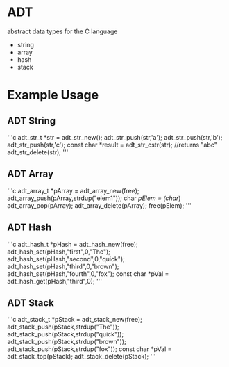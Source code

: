 # ADT


abstract data types for the C language

* string
* array
* hash
* stack

# Example Usage

## ADT String
'''c
adt_str_t *str = adt_str_new();
adt_str_push(str,'a');
adt_str_push(str,'b');
adt_str_push(str,'c');
const char *result = adt_str_cstr(str); //returns "abc"
adt_str_delete(str);
'''

## ADT Array
'''c
adt_array_t *pArray = adt_array_new(free);
adt_array_push(pArray,strdup("elem1"));
char *pElem = (char*) adt_array_pop(pArray);
adt_array_delete(pArray);
free(pElem);
'''

## ADT Hash
'''c
adt_hash_t *pHash = adt_hash_new(free);
adt_hash_set(pHash,"first",0,"The");
adt_hash_set(pHash,"second",0,"quick");
adt_hash_set(pHash,"third",0,"brown");
adt_hash_set(pHash,"fourth",0,"fox");
const char *pVal = adt_hash_get(pHash,"third",0);
'''

## ADT Stack
'''c
adt_stack_t *pStack = adt_stack_new(free);
adt_stack_push(pStack,strdup("The"));
adt_stack_push(pStack,strdup("quick"));
adt_stack_push(pStack,strdup("brown"));
adt_stack_push(pStack,strdup("fox"));
const char *pVal = adt_stack_top(pStack);
adt_stack_delete(pStack);
'''




